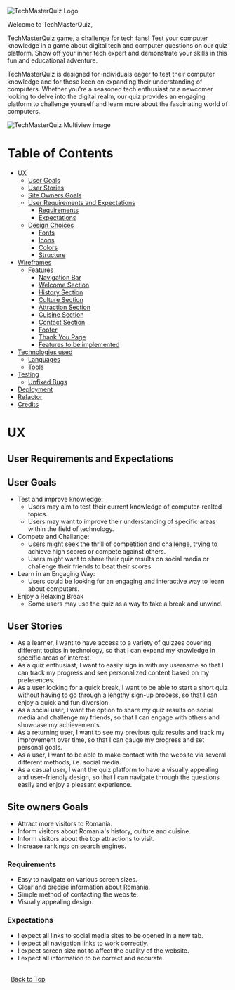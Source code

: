 ![TechMasterQuiz Logo](https://placehold.co/220x90?text=TechMasterQuiz+Logo)

Welcome to TechMasterQuiz,

TechMasterQuiz game, a challenge for tech fans! Test your computer knowledge in a game about digital tech and computer questions on our quiz platform. Show off your inner tech expert and demonstrate your skills in this fun and educational adventure.

TechMasterQuiz is designed for individuals eager to test their computer knowledge and for those keen on expanding their understanding of computers. Whether you're a seasoned tech enthusiast or a newcomer looking to delve into the digital realm, our quiz provides an engaging platform to challenge yourself and learn more about the fascinating world of computers.

![TechMasterQuiz Multiview image](https://placehold.co/1200x600?text=TechMasterQuiz+Multiview)

# Table of Contents

- [UX](#ux "UX")
  - [User Goals](#user-goals "User Goals")
  - [User Stories](#user-stories "User Stories")
  - [Site Owners Goals](#site-owners-goals)
  - [User Requirements and Expectations](#user-requirements-and-expectations)
    - [Requirements](#requirements)
    - [Expectations](#expectations)
  - [Design Choices](#design-choices)
    - [Fonts](#fonts)
    - [Icons](#icons)
    - [Colors](#colors)
    - [Structure](#structure)
- [Wireframes](#wireframes)
  - [Features](#features)
    - [Navigation Bar](#navigation-bar)
    - [Welcome Section](#welcome-section)
    - [History Section](#history-section)
    - [Culture Section](#culture-section)
    - [Attraction Section](#attraction-section)
    - [Cuisine Section](#cuisine-section)
    - [Contact Section](#contact-section)
    - [Footer](#footer)
    - [Thank You Page](#thank-you-page-form-submision-page)
    - [Features to be implemented](#features-to-be-implemented)
- [Technologies used](#technologies-used)
  - [Languages](#languages)
  - [Tools](#tools)
- [Testing](#testing)
  - [Unfixed Bugs](#unfixed-bugs)
- [Deployment](#deployment)
- [Refactor](#refactor)
- [Credits](#credits)

# UX

## User Requirements and Expectations

## User Goals

- Test and improve knowledge:
  - Users may aim to test their current knowledge of computer-realted topics.
  - Users may want to improve their understanding of specific areas within the field of technology.
- Compete and Challange:
  - Users might seek the thrill of competition and challenge, trying to achieve high scores or compete against others.
  - Users might want to share their quiz results on social media or challenge their friends to beat their scores.
- Learn in an Engaging Way:
  - Users could be looking for an engaging and interactive way to learn about computers.
- Enjoy a Relaxing Break
  - Some users may use the quiz as a way to take a break and unwind.
  
## User Stories

- As a learner, I want to have access to a variety of quizzes covering different topics in technology, so that I can expand my knowledge in specific areas of interest.
- As a quiz enthusiast, I want to easily sign in with my username so that I can track my progress and see personalized content based on my preferences.
- As a user looking for a quick break, I want to be able to start a short quiz without having to go through a lengthy sign-up process, so that I can enjoy a quick and fun diversion.
- As a social user, I want the option to share my quiz results on social media and challenge my friends, so that I can engage with others and showcase my achievements.
- As a returning user, I want to see my previous quiz results and track my improvement over time, so that I can gauge my progress and set personal goals.
- As a user, I want to be able to make contact with the website via several different methods, i.e. social media.
- As a casual user, I want the quiz platform to have a visually appealing and user-friendly design, so that I can navigate through the questions easily and enjoy a pleasant experience.

## Site owners Goals

- Attract more visitors to Romania.
- Inform visitors about Romania's history, culture and cuisine.
- Inform visitors about the top attractions to visit.
- Increase rankings on search engines.

### Requirements

- Easy to navigate on various screen sizes.
- Clear and precise information about Romania.
- Simple method of contacting the website.
- Visually appealing design.

### Expectations

- I expect all links to social media sites to be opened in a new tab.
- I expect all navigation links to work correctly.
- I expect screen size not to affect the quality of the website.
- I expect all information to be correct and accurate.

\
&nbsp;
[Back to Top](#table-of-contents)
\
&nbsp;
